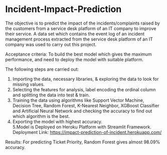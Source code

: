 # Incident-Impact-Prediction
The objective is to predict the impact of the incidents/complaints raised by the customers from a service desk platform of an IT company to improve their service. A data set which contains the event log of an incident management process extracted from the service desk platform of an IT company was used to carry out this project.

Acceptance criteria:
To build the best model which gives the maximum performance, and need to deploy the model with suitable platform.

The following steps are carried out:

1. Importing the data, necessary libraries, & exploring the data to look for missing values.
2. Selecting the features for analysis, label encoding the ordinal column and splitting the data into test & train.
3. Training the data using algorithms like Support Vector Machine, Decision Tree, Random Forest, K-Nearest Neighbor, XGBoost Classifier and Artificial Neural Network and    checking the accuracy to find out which algorithm is the best.
4. Exporting the model with highest accuracy.  
5.Model is Deployed on Heroku Platform with Streamlit Framework.
  Deployment Link: https://impact-prediction-of-incident.herokuapp.com/


Results:
For predicting Ticket Priority, Random Forest gives almost 98.09% accuracy.  
